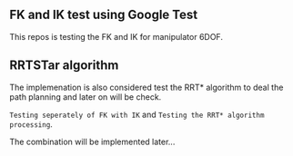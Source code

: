 ## FK and IK test using Google Test

This repos is testing the FK and IK for manipulator 6DOF.

## RRTSTar algorithm

The implemenation is also considered test the RRT* algorithm to deal the path planning and later on will be check.

`Testing seperately of FK with IK` and `Testing the RRT* algorithm processing`.

The combination will be implemented later...
